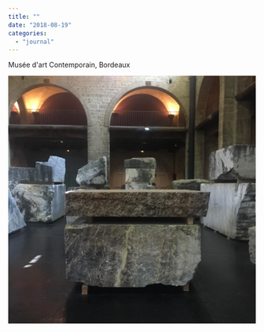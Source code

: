 ```yaml
---
title: ""
date: "2018-08-19"
categories: 
  - "journal"
---
```


Musée d'art Contemporain, Bordeaux

![](images/51dd41d539.jpg)
